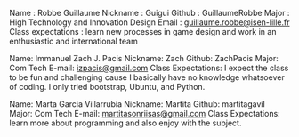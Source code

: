   
  
  Name : Robbe Guillaume
  Nickname : Guigui
  Github : GuillaumeRobbe
  Major : High Technology and Innovation Design
  Email : guillaume.robbe@isen-lille.fr
  Class expectations : learn  new processes in game design and work in an enthusiastic and international team
  
  
  Name: Immanuel Zach J. Pacis
  Nickname: Zach 
  Github: ZachPacis
  Major: Com Tech
  E-mail: izpacis@gmail.com
  Class Expectations: I expect the class to be fun and challenging cause
  I basically have no knowledge whatsoever of coding. I only tried bootstrap, Ubuntu, and Python.
  
  
  Name: Marta Garcia Villarrubia
  Nickname: Martita 
  Github: martitagavil
  Major: Com Tech
  E-mail: martitasonriisas@gmail.com
  Class Expectations: learn more about programming and also enjoy with the subject.
